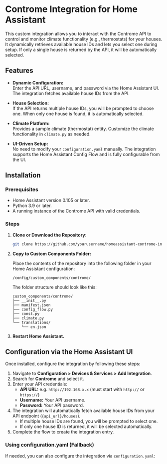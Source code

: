# Controme Integration for Home Assistant

This custom integration allows you to interact with the Controme API to control and monitor climate functionality (e.g., thermostats) for your houses. It dynamically retrieves available house IDs and lets you select one during setup. If only a single house is returned by the API, it will be automatically selected.

## Features

- **Dynamic Configuration:**  
  Enter the API URL, username, and password via the Home Assistant UI. The integration fetches available house IDs from the API.

- **House Selection:**  
  If the API returns multiple house IDs, you will be prompted to choose one. When only one house is found, it is automatically selected.

- **Climate Platform:**  
  Provides a sample climate (thermostat) entity. Customize the climate functionality in `climate.py` as needed.

- **UI-Driven Setup:**  
  No need to modify your `configuration.yaml` manually. The integration supports the Home Assistant Config Flow and is fully configurable from the UI.

## Installation

### Prerequisites

- Home Assistant version 0.105 or later.
- Python 3.9 or later.
- A running instance of the Controme API with valid credentials.

### Steps

1. **Clone or Download the Repository:**

   ```bash
   git clone https://github.com/yourusername/homeassistant-controme-integration.git
   ```

2. **Copy to Custom Components Folder:**

   Place the contents of the repository into the following folder in your Home Assistant configuration:
   
   ```
   /config/custom_components/controme/
   ```

   The folder structure should look like this:
   
   ```
   custom_components/controme/
   ├── __init__.py
   ├── manifest.json
   ├── config_flow.py
   ├── const.py
   ├── climate.py
   └── translations/
       └── en.json
   ```

3. **Restart Home Assistant.**

## Configuration via the Home Assistant UI

Once installed, configure the integration by following these steps:

1. Navigate to **Configuration > Devices & Services > Add Integration**.
2. Search for **Controme** and select it.
3. Enter your API credentials:
   - **API URL:** e.g. `http://192.168.x.x` (must start with `http://` or `https://`)
   - **Username:** Your API username.
   - **Password:** Your API password.
4. The integration will automatically fetch available house IDs from your API endpoint (`{api_url}/houses`).
   - If multiple house IDs are found, you will be prompted to select one.
   - If only one house ID is returned, it will be selected automatically.
5. Complete the flow to create the integration entry.

### Using configuration.yaml (Fallback)

If needed, you can also configure the integration via `configuration.yaml`:
